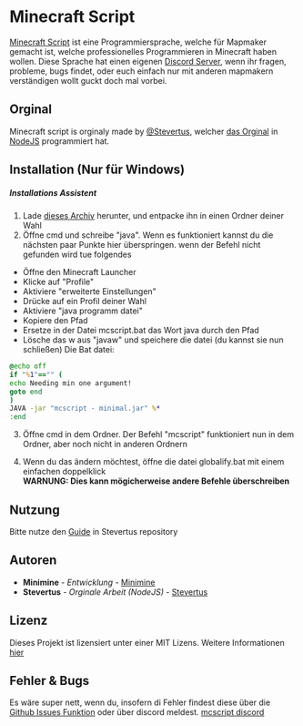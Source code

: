 # Minecraft Script

[Minecraft Script](https://github.com/MinimineLP/mcscript-java) ist eine Programmiersprache, welche für Mapmaker gemacht ist, welche professionelles Programmieren in Minecraft haben wollen. Diese Sprache hat einen eigenen [Discord Server](https://discordapp.com/invite/WvtCkyg), wenn ihr fragen, probleme, bugs findet, oder euch einfach nur mit anderen mapmakern verständigen wollt guckt doch mal vorbei.

## Orginal
Minecraft script is orginaly made by [@Stevertus](https://github.com/Stevertus), welcher [das Orginal](https://github.com/Stevertus/mcscript) in [NodeJS](https://nodejs.org/en/) programmiert hat.

## Installation (Nur für Windows)
##### Installations Assistent
1. Lade [dieses Archiv](https://github.com/MinimineLP/mcscript-java/raw/master/mcscript.zip) herunter, und entpacke ihn in einen Ordner deiner Wahl
2. Öffne cmd und schreibe "java". Wenn es funktioniert kannst du die nächsten paar Punkte hier überspringen. wenn der Befehl nicht gefunden wird tue folgendes
  - Öffne den Minecraft Launcher
  - Klicke auf "Profile"
  - Aktiviere "erweiterte Einstellungen"
  - Drücke auf ein Profil deiner Wahl
  - Aktiviere "java programm datei"
  - Kopiere den Pfad
  - Ersetze in der Datei mcscript.bat das Wort java durch den Pfad
  - Lösche das w aus "javaw" und speichere die datei (du kannst sie nun schließen)
Die Bat datei:
```bat
@echo off
if "%1"=="" (
echo Needing min one argument!
goto end
)
JAVA -jar "mcscript - minimal.jar" %*
:end
```
3. Öffne cmd in dem Ordner. Der Befehl "mcscript" funktioniert nun in dem Ordner, aber noch nicht in anderen Ordnern

4. Wenn du das ändern möchtest, öffne die datei globalify.bat mit einem einfachen doppelklick<br>
**WARNUNG: Dies kann mögicherweise andere Befehle überschreiben**

## Nutzung

Bitte nutze den [Guide]( https://github.com/Stevertus/mcscript/blob/master/README-DE.md#2-cli-commands) in Stevertus repository

## Autoren

* **Minimine** - *Entwicklung* - [Minimine](https://github.com/MinimineLP)
* **Stevertus** - *Orginale Arbeit (NodeJS)* - [Stevertus](https://github.com/Stevertus)

## Lizenz

Dieses Projekt ist lizensiert unter einer MIT Lizens. Weitere Informationen [hier](LICENSE)

## Fehler & Bugs
Es wäre super nett, wenn du, insofern di Fehler findest diese über die [Github Issues Funktion](https://github.com/MinimineLP/mcscript-java/issues) oder über discord meldest. [mcscript discord](https://discordapp.com/invite/WvtCkyg)
